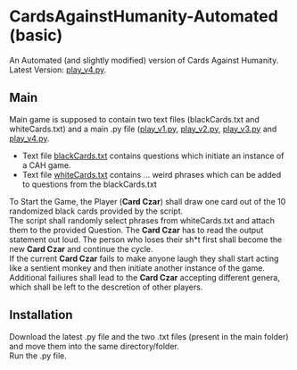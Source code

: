 # CardsAgainstHumanity-Automated (basic) 
An Automated (and slightly modified) version of Cards Against Humanity.  
Latest Version: [play_v4.py](main/play_v4.py).

## Main  
Main game is supposed to contain two text files (blackCards.txt and whiteCards.txt) and a main .py file ([play_v1.py](main/play_v1.py), [play_v2.py](main/play_v2.py),  [play_v3.py](main/play_v3.py) and [play_v4.py](main/play_v4.py).  
- Text file [blackCards.txt](main/blackCards.txt) contains questions which initiate an instance of a CAH game.
- Text file [whiteCards.txt](main/whiteCards.txt) contains ... weird phrases which can be added to questions from the blackCards.txt 

To Start the Game, the Player (**Card Czar**) shall draw one card out of the 10 randomized black cards provided by the script.  
The script shall randomly select phrases from whiteCards.txt and attach them to the provided Question. The **Card Czar** has to read the output statement out loud.
The person who loses their sh\*t first shall become the new **Card Czar** and continue the cycle.  
If the current **Card Czar** fails to make anyone laugh they shall start acting like a sentient monkey and then initiate another instance of the game.  
Additional failiures shall lead to the **Card Czar** accepting different genera, which shall be left to the descretion of other players.

## Installation  
Download the latest .py file and the two .txt files (present in the main folder) and move them into the same directory/folder.  
Run the .py file.
